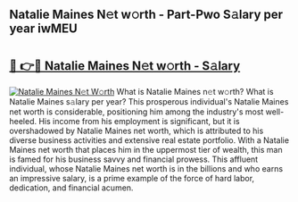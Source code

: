 ## Natalie Maines N𝚎t w𝚘rth - Part-Pwo S𝚊lary per year iwMEU

# <h2><a href="http://gc10a6q.nevu.top/?p=Natalie+Maines">🔗 👉🔴 Natalie Maines N𝚎t w𝚘rth - S𝚊lary</a></h2>

[![Natalie Maines N𝚎t W𝚘rth](https://i.imgur.com/Oavwk0R.jpeg)](http://gc10a6q.nevu.top/?p=Natalie+Maines)
What is Natalie Maines n𝚎t w𝚘rth? What is Natalie Maines s𝚊lary per year?
This prosperous individual's Natalie Maines net worth is considerable, positioning him among the industry's most well-heeled. His income from his employment is significant, but it is overshadowed by Natalie Maines net worth, which is attributed to his diverse business activities and extensive real estate portfolio. With a Natalie Maines net worth that places him in the uppermost tier of wealth, this man is famed for his business savvy and financial prowess. This affluent individual, whose Natalie Maines net worth is in the billions and who earns an impressive salary, is a prime example of the force of hard labor, dedication, and financial acumen.
